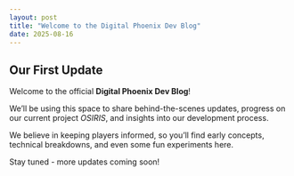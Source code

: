 ```yaml
---
layout: post
title: "Welcome to the Digital Phoenix Dev Blog"
date: 2025-08-16
---
```


## Our First Update

Welcome to the official **Digital Phoenix Dev Blog**!

We’ll be using this space to share behind-the-scenes updates, progress on our current project *OSIRIS*, and insights into our development process.

We believe in keeping players informed, so you’ll find early concepts, technical breakdowns, and even some fun experiments here.

Stay tuned - more updates coming soon!

<div style="margin: 20px 0;">
<!--
	<iframe width="560" height="315" src="https://www.youtube.com/embed/dQw4w9WgXcQ" 
			title="YouTube video player" frameborder="0" 
			allow="accelerometer; autoplay; clipboard-write; encrypted-media; gyroscope; picture-in-picture" 
			allowfullscreen></iframe>
-->
</div>
